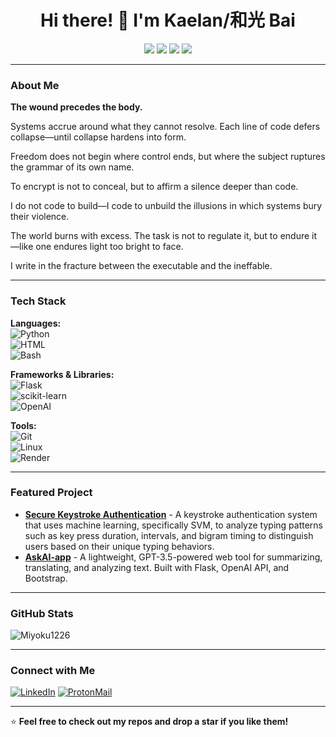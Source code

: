 <h1 align="center">Hi there! 🏴 I'm Kaelan/和光 Bai</h1>

<p align="center">
  <img src="https://img.shields.io/badge/Ethical_Hacking-%23000000.svg?style=for-the-badge&logo=kalilinux&logoColor=white">
  <img src="https://img.shields.io/badge/Cybersecurity-%230075A8.svg?style=for-the-badge&logo=torbrowser&logoColor=white">
  <img src="https://img.shields.io/badge/Privacy_%26_Digital_Rights-%23000000.svg?style=for-the-badge&logo=protonmail&logoColor=white">
  <img src="https://img.shields.io/badge/Leftist_Theory-%23D71A28.svg?style=for-the-badge">
</p>

---

### About Me
**The wound precedes the body.**

Systems accrue around what they cannot resolve. Each line of code defers collapse—until collapse hardens into form.

Freedom does not begin where control ends, but where the subject ruptures the grammar of its own name.

To encrypt is not to conceal, but to affirm a silence deeper than code.

I do not code to build—I code to unbuild the illusions in which systems bury their violence.

The world burns with excess. The task is not to regulate it, but to endure it—like one endures light too bright to face.

I write in the fracture between the executable and the ineffable.

---

### Tech Stack
**Languages:**  
![Python](https://img.shields.io/badge/-Python-3776AB?style=flat&logo=python&logoColor=white)  
![HTML](https://img.shields.io/badge/-HTML5-E34F26?style=flat&logo=html5&logoColor=white)  
![Bash](https://img.shields.io/badge/-Bash-4EAA25?style=flat&logo=gnubash&logoColor=white)

**Frameworks & Libraries:**  
![Flask](https://img.shields.io/badge/-Flask-000000?style=flat&logo=flask)  
![scikit-learn](https://img.shields.io/badge/-ScikitLearn-F7931E?style=flat&logo=scikit-learn&logoColor=white)  
![OpenAI](https://img.shields.io/badge/-OpenAI-412991?style=flat&logo=openai&logoColor=white)  

**Tools:**  
![Git](https://img.shields.io/badge/-Git-F05032?style=flat&logo=git&logoColor=white)  
![Linux](https://img.shields.io/badge/-Linux-FCC624?style=flat&logo=linux&logoColor=black)  
![Render](https://img.shields.io/badge/-Render-46E3B7?style=flat)  

---

### Featured Project
-  **[Secure Keystroke Authentication](https://github.com/miyoku1226/secure-keystroke-auth)** - A keystroke authentication system that uses machine learning, specifically SVM, to analyze typing patterns such as key press duration, intervals, and bigram timing to distinguish users based on their unique typing behaviors.
-  **[AskAI-app](https://github.com/miyoku1226/AskAI-app)** - A lightweight, GPT-3.5-powered web tool for summarizing, translating, and analyzing text. Built with Flask, OpenAI API, and Bootstrap.

---

### GitHub Stats
![Miyoku1226](https://github-readme-stats.vercel.app/api?username=miyoku1226&show_icons=true&theme=radical)

---

### Connect with Me
[![LinkedIn](https://img.shields.io/badge/LinkedIn-0077B5?style=flat&logo=linkedin&logoColor=white)](https://linkedin.com/in/jingyi-liu-a66baa341)
[![ProtonMail](https://img.shields.io/badge/ProtonMail-8B89CC?style=flat&logo=protonmail&logoColor=white)](mailto:oozingcuredmeat@proton.me)

---

⭐️ **Feel free to check out my repos and drop a star if you like them!**
